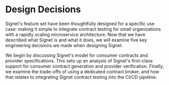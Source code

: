 # Design Decisions

Signet's feature set have been thoughtfully designed for a specific use case: making it simple to integrate contract testing for small organizations with a rapidly scaling microservice architecture.
Now that we have described what Signet is and what it does, we will examine five key engineering decisions we made when designing Signet.

We begin by discussing Signet's model for consumer contracts and provider specifications.
This sets up an analysis of Signet's first-class support for consumer contract generation and provider verification.
Finally, we examine the trade-offs of using a dedicated contract broker, and how that relates to integrating Signet contract testing into the CI/CD pipeline.
